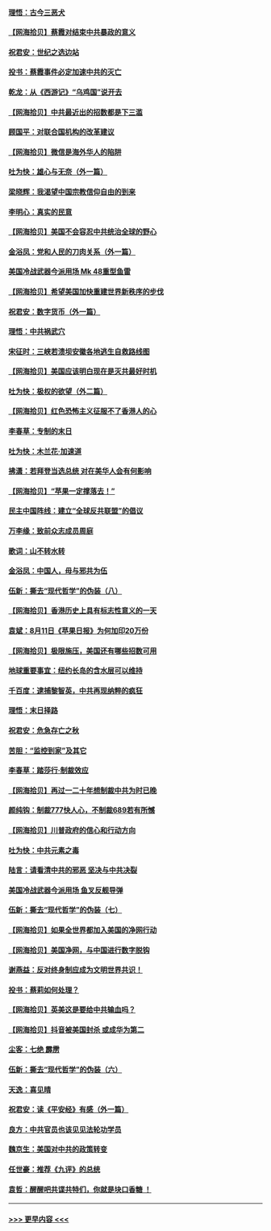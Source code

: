 #### [理悟：古今三恶犬](../pages/nsc993/n12345190.md?t=08210102) 
#### [【网海拾贝】蔡霞对结束中共暴政的意义](../pages/nsc993/n12344263.md?t=08210102) 
#### [祝君安：世纪之选边站](../pages/nsc993/n12342382.md?t=08210102) 
#### [投书：蔡霞事件必定加速中共的灭亡](../pages/nsc993/n12341881.md?t=08210102) 
#### [乾龙：从《西游记》“乌鸡国”说开去](../pages/nsc993/n12341690.md?t=08210102) 
#### [【网海拾贝】中共最近出的招数都是下三滥](../pages/nsc993/n12341593.md?t=08210102) 
#### [顾国平：对联合国机构的改革建议](../pages/nsc993/n12339928.md?t=08210102) 
#### [【网海拾贝】微信是海外华人的陷阱](../pages/nsc993/n12338868.md?t=08210102) 
#### [吐为快：雄心与无奈（外一篇）](../pages/nsc993/n12338132.md?t=08210102) 
#### [梁晓辉：我渴望中国宗教信仰自由的到来](../pages/nsc993/n12336657.md?t=08210102) 
#### [李明心：真实的民意](../pages/nsc993/n12336089.md?t=08210102) 
#### [【网海拾贝】美国不会容忍中共统治全球的野心](../pages/nsc993/n12336063.md?t=08210102) 
#### [金浴凤：党和人民的刀肉关系（外一篇）](../pages/nsc993/n12335834.md?t=08210102) 
#### [美国冷战武器今派用场 Mk 48重型鱼雷](../pages/nsc993/n12335354.md?t=08210102) 
#### [【网海拾贝】希望美国加快重建世界新秩序的步伐](../pages/nsc993/n12334224.md?t=08210102) 
#### [祝君安：数字货币（外一篇）](../pages/nsc993/n12334186.md?t=08210102) 
#### [理悟：中共祸武穴](../pages/nsc993/n12333962.md?t=08210102) 
#### [宋征时：三峡若溃坝安徽各地逃生自救路线图](../pages/nsc993/n12332450.md?t=08210102) 
#### [【网海拾贝】美国应该明白现在是灭共最好时机](../pages/nsc993/n12332313.md?t=08210102) 
#### [吐为快：极权的欲望（外二篇）](../pages/nsc993/n12332089.md?t=08210102) 
#### [【网海拾贝】红色恐怖主义征服不了香港人的心](../pages/nsc993/n12329296.md?t=08210102) 
#### [李春草：专制的末日](../pages/nsc993/n12329079.md?t=08210102) 
#### [吐为快：木兰花‧加速道](../pages/nsc993/n12327366.md?t=08210102) 
#### [拂潇：若拜登当选总统 对在美华人会有何影响](../pages/nsc993/n12295996.md?t=08210102) 
#### [【网海拾贝】“苹果一定撑落去！”](../pages/nsc993/n12326784.md?t=08210102) 
#### [民主中国阵线：建立“全球反共联盟”的倡议](../pages/nsc993/n12324177.md?t=08210102) 
#### [万李缘：致前众志成员周庭](../pages/nsc993/n12324635.md?t=08210102) 
#### [歌词：山不转水转](../pages/nsc993/n12324599.md?t=08210102) 
#### [金浴凤：中国人，毋与邪共为伍](../pages/nsc993/n12324257.md?t=08210102) 
#### [伍新：撕去“现代哲学”的伪装（八）](../pages/nsc993/n12324188.md?t=08210102) 
#### [【网海拾贝】香港历史上具有标志性意义的一天](../pages/nsc993/n12324021.md?t=08210102) 
#### [袁斌：8月11日《苹果日报》为何加印20万份](../pages/nsc993/n12323955.md?t=08210102) 
#### [【网海拾贝】极限施压，美国还有哪些招数可用](../pages/nsc993/n12322512.md?t=08210102) 
#### [地球重要事宜：纽约长岛的含水层可以维持](../pages/nsc993/n12321844.md?t=08210102) 
#### [千百度：逮捕黎智英，中共再现纳粹的疯狂](../pages/nsc993/n12321777.md?t=08210102) 
#### [理悟：末日择路](../pages/nsc993/n12320812.md?t=08210102) 
#### [祝君安：危急存亡之秋](../pages/nsc993/n12320795.md?t=08210102) 
#### [苦胆：“监控到家”及其它](../pages/nsc993/n12320751.md?t=08210102) 
#### [李春草：踏莎行·制裁效应](../pages/nsc993/n12318290.md?t=08210102) 
#### [【网海拾贝】再过一二十年想制裁中共为时已晚](../pages/nsc993/n12318195.md?t=08210102) 
#### [颜纯钩：制裁777快人心，不制裁689若有所憾](../pages/nsc993/n12316912.md?t=08210102) 
#### [【网海拾贝】川普政府的信心和行动方向](../pages/nsc993/n12316673.md?t=08210102) 
#### [吐为快：中共元素之毒](../pages/nsc993/n12316547.md?t=08210102) 
#### [陆言：请看清中共的邪恶 坚决与中共决裂](../pages/nsc993/n12315784.md?t=08210102) 
#### [美国冷战武器今派用场 鱼叉反舰导弹](../pages/nsc993/n12316258.md?t=08210102) 
#### [伍新：撕去“现代哲学”的伪装（七）](../pages/nsc993/n12315846.md?t=08210102) 
#### [【网海拾贝】如果全世界都加入美国的净网行动](../pages/nsc993/n12315588.md?t=08210102) 
#### [【网海拾贝】美国净网，与中国进行数字脱钩](../pages/nsc993/n12312813.md?t=08210102) 
#### [谢燕益：反对终身制应成为文明世界共识！](../pages/nsc993/n12310465.md?t=08210102) 
#### [投书：蔡莉如何处理？](../pages/nsc993/n12310224.md?t=08210102) 
#### [【网海拾贝】英美这是要给中共输血吗？](../pages/nsc993/n12307646.md?t=08210102) 
#### [【网海拾贝】抖音被美国封杀 或成华为第二](../pages/nsc993/n12305277.md?t=08210102) 
#### [尘客：七绝 霹雳](../pages/nsc993/n12304053.md?t=08210102) 
#### [伍新：撕去“现代哲学”的伪装（六）](../pages/nsc993/n12303243.md?t=08210102) 
#### [天逸：喜见晴](../pages/nsc993/n12303226.md?t=08210102) 
#### [祝君安：读《平安经》有感（外一篇）](../pages/nsc993/n12303170.md?t=08210102) 
#### [良方：中共官员也该见见法轮功学员](../pages/nsc993/n12302985.md?t=08210102) 
#### [魏京生：美国对中共的政策转变](../pages/nsc993/n12302929.md?t=08210102) 
#### [任世豪：推荐《九评》的总统](../pages/nsc993/n12302838.md?t=08210102) 
#### [袁哲：醒醒吧共谍共特们，你就是块口香糖 ！](../pages/nsc993/n12302678.md?t=08210102) 

----
#### [ >>> 更早内容 <<< ](../indexes/nsc993-earlier.md)
